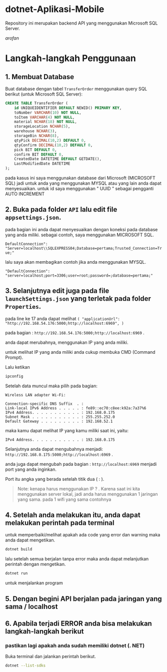 # dotnet-Aplikasi-Mobile

Repository ini merupakan backend API yang menggunakan Microsoft SQL Server.

_arofan_

# Langkah-langkah Penggunaan

## 1. Membuat Database

Buat database dengan tabel `TransferOrder` menggunakan query SQL berikut (untuk Microsoft SQL Server):

```sql
CREATE TABLE TransferOrder (
    id UNIQUEIDENTIFIER DEFAULT NEWID() PRIMARY KEY,
    toNumber VARCHAR(10) NOT NULL,
    toItem VARCHAR(4) NOT NULL,
    material NCHAR(18) NOT NULL,
    storageLocation NCHAR(5),
    warehouse NCHAR(3),
    storageBin NCHAR(8),
    qtyPick DECIMAL(10,2) DEFAULT 0,
    qtyConfirm DECIMAL(10,2) DEFAULT 0,
    pick BIT DEFAULT 0,
    confirm BIT DEFAULT 0,
    CreatedDate DATETIME DEFAULT GETDATE(),
    LastModifiedDate DATETIME
);
```

pada kasus ini saya menggunakan database dari Microsoft (MICROSOFT SQL) jadi untuk anda yang menggunakan MYSQL atau yang lain anda dapat menyesuaikan.
untuk id saya menggunakan " UUID " sebagai pengganti AUTO INCREMENT 


## 2. Buka pada folder ` API ` lalu edit file ` appsettings.json `.
   
   pada bagian ini anda dapat menyesuaikan dengan koneksi pada database yang anda miliki.
   sebagai contoh, saya menggunakan MICROSOFT SQL.
   
   `DefaultConnection": "Server=localhost\\SQLEXPRESS04;Database=pertama;Trusted_Connection=True;" `

   lalu saya akan membagikan contoh jika anda menggunakan MYSQL.
   
   ```"DefaultConnection": "server=localhost;port=3306;user=root;password=;database=pertama;"```


## 3. Selanjutnya edit juga pada file ` launchSettings.json ` yang terletak pada folder ` Properties `.
   
   pada line ke 17 anda dapat melihat `` ( "applicationUrl": "http://192.168.54.176:5000;http://localhost:6969", ) ``

   pada bagian : `http://192.168.54.176:5000;http://localhost:6969` .

   anda dapat merubahnya, menggunakan IP yang anda miliki.

   untuk melihat IP yang anda miliki anda cukup membuka CMD (Command Prompt).
   
   Lalu ketikan
   ```sh
ipconfig
```
   
   Setelah data muncul maka pilih pada bagian:
   ```
   Wireless LAN adapter Wi-Fi:

   Connection-specific DNS Suffix  . :
   Link-local IPv6 Address . . . . . : fe89::ec70:c8ee:k92a:7a37%6
   IPv4 Address. . . . . . . . . . . : 192.168.0.175
   Subnet Mask . . . . . . . . . . . : 255.255.252.0
   Default Gateway . . . . . . . . . : 192.168.52.1
```

   maka kamu dapat melihat IP yang kamu miliki saat ini, yaitu:
   
   ``IPv4 Address. . . . . . . . . . . : 192.168.0.175``

   Selanjutnya anda dapat mengubahnya menjadi:
   ``` http://192.168.0.175:5000;http://localhost:6969 ``` .

   anda juga dapat mengubah pada bagian :
   ` http://localhost:6969 `
   menjadi port yang anda inginkan.
   
   Port itu angka yang berada setelah titik dua ( : ).

  > Note: kenapa harus menggunakan IP ? . Karena saat ini kita menggunakan server lokal, jadi anda harus menggunakan 1 jaringan yang sama. pada 1 wifi yang sama contohnya 

## 4. Setelah anda melakukan itu, anda dapat melakukan perintah pada terminal

   untuk memperbaiki/melihat apakah ada code yang error dan warning maka anda dapat mengetikan.
   ```sh 
   dotnet build
   ```
   lalu setelah semua berjalan tanpa error maka anda dapat melanjutkan perintah dengan mengetikan.
   ```sh 
   dotnet run
   ```
untuk menjalankan program
## 5. Dengan begini API berjalan pada jaringan yang sama / localhost

## 6. Apabila terjadi ERROR anda bisa melakukan langkah-langkah berikut

### pastikan lagi apakah anda sudah memiliki dotnet (. NET)
Buka terminal dan jalankan perintah berikut.
```sh
dotnet --list-sdks
```
